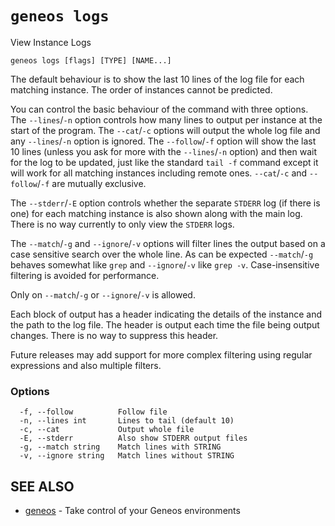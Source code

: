 # `geneos logs`

View Instance Logs

```text
geneos logs [flags] [TYPE] [NAME...]
```

The default behaviour is to show the last 10 lines of the log file for
each matching instance. The order of instances cannot be predicted.

You can control the basic behaviour of the command with three options.
The `--lines`/`-n` option controls how many lines to output per instance
at the start of the program. The `--cat`/`-c` options will output the
whole log file and any `--lines`/`-n` option is ignored. The
`--follow`/`-f` option will show the last 10 lines (unless you ask for
more with the `--lines`/`-n` option) and then wait for the log to be
updated, just like the standard `tail -f` command except it will work
for all matching instances including remote ones. `--cat`/`-c` and
`--follow`/`-f` are mutually exclusive.

The `--stderr`/`-E` option controls whether the separate `STDERR` log
(if there is one) for each matching instance is also shown along with
the main log. There is no way currently to only view the `STDERR` logs.

The `--match`/`-g` and `--ignore`/`-v` options will filter lines the
output based on a case sensitive search over the whole line. As can be
expected `--match`/`-g` behaves somewhat like `grep` and `--ignore`/`-v`
like `grep -v`. Case-insensitive filtering is avoided for performance.

Only on `--match`/`-g` or `--ignore`/`-v` is allowed.

Each block of output has a header indicating the details of the instance
and the path to the log file. The header is output each time the file
being output changes. There is no way to suppress this header.

Future releases may add support for more complex filtering using regular
expressions and also multiple filters.

### Options

```text
  -f, --follow          Follow file
  -n, --lines int       Lines to tail (default 10)
  -c, --cat             Output whole file
  -E, --stderr          Also show STDERR output files
  -g, --match string    Match lines with STRING
  -v, --ignore string   Match lines without STRING
```

## SEE ALSO

* [geneos](geneos.md)	 - Take control of your Geneos environments
